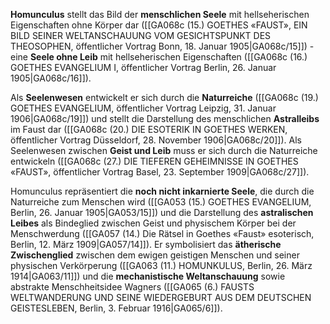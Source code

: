 
**Homunculus** stellt das Bild der **menschlichen Seele** mit hellseherischen Eigenschaften ohne Körper dar ([[GA068c (15.) GOETHES «FAUST», EIN BILD SEINER WELTANSCHAUUNG VOM GESICHTSPUNKT DES THEOSOPHEN, öffentlicher Vortrag Bonn, 18. Januar 1905|GA068c/15]]) - eine **Seele ohne Leib** mit hellseherischen Eigenschaften ([[GA068c (16.) GOETHES EVANGELIUM I, öffentlicher Vortrag Berlin, 26. Januar 1905|GA068c/16]]).

Als **Seelenwesen** entwickelt er sich durch die **Naturreiche** ([[GA068c (19.) GOETHES EVANGELIUM, öffentlicher Vortrag Leipzig, 31. Januar 1906|GA068c/19]]) und stellt die Darstellung des menschlichen **Astralleibs** im Faust dar ([[GA068c (20.) DIE ESOTERIK IN GOETHES WERKEN, öffentlicher Vortrag Düsseldorf, 28. November 1906|GA068c/20]]). Als Seelenwesen zwischen **Geist und Leib** muss er sich durch die Naturreiche entwickeln ([[GA068c (27.) DIE TIEFEREN GEHEIMNISSE IN GOETHES «FAUST», öffentlicher Vortrag Basel, 23. September 1909|GA068c/27]]).

Homunculus repräsentiert die **noch nicht inkarnierte Seele**, die durch die Naturreiche zum Menschen wird ([[GA053 (15.) GOETHES EVANGELIUM, Berlin, 26. Januar 1905|GA053/15]]) und die Darstellung des **astralischen Leibes** als Bindeglied zwischen Geist und physischem Körper bei der Menschwerdung ([[GA057 (14.) Die Rätsel in Goethes «Faust» esoterisch, Berlin, 12. März 1909|GA057/14]]). Er symbolisiert das **ätherische Zwischenglied** zwischen dem ewigen geistigen Menschen und seiner physischen Verkörperung ([[GA063 (11.) HOMUNKULUS, Berlin, 26. März 1914|GA063/11]]) und die **mechanistische Weltanschauung** sowie abstrakte Menschheitsidee Wagners ([[GA065 (6.) FAUSTS WELTWANDERUNG UND SEINE WIEDERGEBURT AUS DEM DEUTSCHEN GEISTESLEBEN, Berlin, 3. Februar 1916|GA065/6]]).
